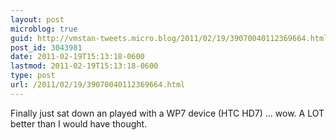 ```yaml
---
layout: post
microblog: true
guid: http://vmstan-tweets.micro.blog/2011/02/19/39070040112369664.html
post_id: 3043981
date: 2011-02-19T15:13:18-0600
lastmod: 2011-02-19T15:13:18-0600
type: post
url: /2011/02/19/39070040112369664.html
---
```

Finally just sat down an played with a WP7 device (HTC HD7) ... wow. A LOT better than I would have thought.
